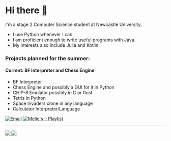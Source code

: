 # Hi there 👋

I'm a stage 2 Computer Science student at Newcastle University.

- I use Python whenever I can. 
- I am proficient enough to write useful programs with Java.
- My interests also include Julia and Kotlin.

### Projects planned for the summer:
#### Current: BF Interpreter and Chess Engine
- BF Interpreter
- Chess Engine and possibly a GUI for it in Python
- CHIP-8 Emulator possibly in C or Rust
- Tetris in Python
- Space Invaders clone in any language  
- Calculator Interpreter/Language


[![Email](https://img.shields.io/badge/Email-Contact-red?style=for-the-badge&logo=gmail)](mailto:ljllacuna5@gmail.com)
[![Melio's :: Playlist](https://img.shields.io/badge/Spotify-Melio's%20%3A%3A%20Playlist-green?style=for-the-badge&logo=spotify)](https://open.spotify.com/playlist/1Zsp79YdKbeY6YgG7t6IYH)


<hr>

<img align="left" src="https://github-readme-stats.vercel.app/api?username=lestherll&show_icons=true&theme=gruvbox&hide_border=true"/>

<img align="left" src="https://github-readme-stats.vercel.app/api/top-langs/?username=lestherll&layout=compact&card_width=250&hide_border=true&theme=gruvbox&hide=dhall,html"/>
